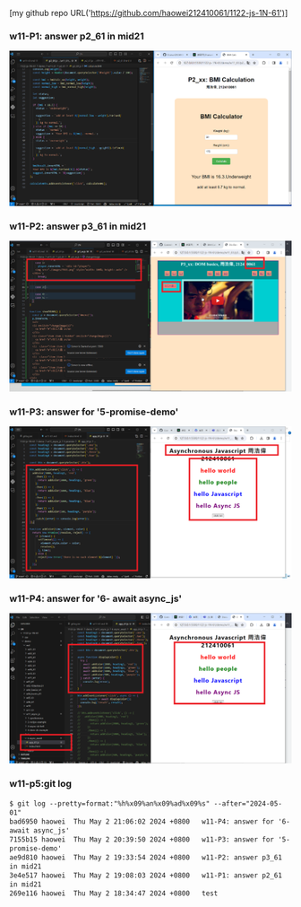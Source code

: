 [my github repo URL('https://github.com/haowei212410061/1122-js-1N-61')]

### w11-P1: answer p2_61 in mid21

![](w11-p1.png)

### w11-P2: answer p3_61 in mid21

![](w11-p2.png)

### w11-P3: answer for '5-promise-demo'

![](w11-p3.png)

### w11-P4: answer for '6- await async_js'

![](w11-p4.png)

### w11-p5:git log

```
$ git log --pretty=format:"%h%x09%an%x09%ad%x09%s" --after="2024-05-01"
bad6950 haowei  Thu May 2 21:06:02 2024 +0800   w11-P4: answer for '6- await async_js'
7155b15 haowei  Thu May 2 20:39:50 2024 +0800   w11-P3: answer for '5-promise-demo'
ae9d810 haowei  Thu May 2 19:33:54 2024 +0800   w11-P2: answer p3_61 in mid21
3e4e517 haowei  Thu May 2 19:08:03 2024 +0800   w11-P1: answer p2_61 in mid21
269e116 haowei  Thu May 2 18:34:47 2024 +0800   test


```
